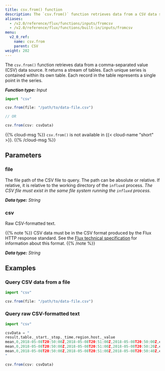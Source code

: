 ```yaml
---
title: csv.from() function
description: The `csv.from()` function retrieves data from a CSV data source.
aliases:
  - /v2.0/reference/flux/functions/inputs/fromcsv
  - /v2.0/reference/flux/functions/built-in/inputs/fromcsv
menu:
  v2_0_ref:
    name: csv.from
    parent: CSV
weight: 202
---
```


The `csv.from()` function retrieves data from a comma-separated value (CSV) data source.
It returns a stream of tables.
Each unique series is contained within its own table.
Each record in the table represents a single point in the series.

_**Function type:** Input_

```js
import "csv"

csv.from(file: "/path/to/data-file.csv")

// OR

csv.from(csv: csvData)
```

{{% cloud-msg %}}
`csv.from()` is not available in {{< cloud-name "short" >}}.
{{% /cloud-msg %}}

## Parameters

### file
The file path of the CSV file to query.
The path can be absolute or relative.
If relative, it is relative to the working directory of the `influxd` process.
_The CSV file must exist in the same file system running the `influxd` process._

_**Data type:** String_

### csv
Raw CSV-formatted text.

{{% note %}}
CSV data must be in the CSV format produced by the Flux HTTP response standard.
See the [Flux technical specification](https://github.com/influxdata/flux/blob/master/docs/SPEC.md#csv)
for information about this format.
{{% /note %}}

_**Data type:** String_

## Examples

### Query CSV data from a file
```js
import "csv"

csv.from(file: "/path/to/data-file.csv")
```

### Query raw CSV-formatted text
```js
import "csv"

csvData = "
result,table,_start,_stop,_time,region,host,_value
mean,0,2018-05-08T20:50:00Z,2018-05-08T20:51:00Z,2018-05-08T20:50:00Z,east,A,15.43
mean,0,2018-05-08T20:50:00Z,2018-05-08T20:51:00Z,2018-05-08T20:50:20Z,east,B,59.25
mean,0,2018-05-08T20:50:00Z,2018-05-08T20:51:00Z,2018-05-08T20:50:40Z,east,C,52.62
"

csv.from(csv: csvData)
```
